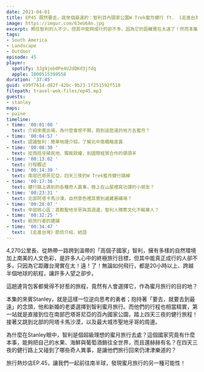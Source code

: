 ```yaml
---
date: 2021-04-01
title: EP45 既然要去，就來個最遠的：智利百內國家公園W Trek蜜月健行 ft. 《走進台灣》Podcast製作主持人、航太產業工作者 Stanley
image: https://imgur.com/63eU6An.jpg
excerpt: 嚮往智利的人不少，但其中能夠成行的卻不多，因為它的距離實在太遠了！然而本集來賓Stanley，抱持著「要去，就要去到最遠」的念頭，選擇以智利為蜜月旅行的目的地，來到百內國家公園進行四天三夜的「蜜月健行」！究竟為什麼在Stanley眼中，智利是個超級理想的蜜月旅行去處？這個國家究竟有什麼本事，能夠把自己的水果、海鮮與葡萄酒銷往全世界？這集就讓我們一起前往南半球，發現蜜月旅行的另一種可能性！
tags:
- South America
- Landscape
- Outdoor
episode: 45
player:
  spotify: 3Jg9jeb0Pe4U2dQKd3jfdq
  apple: 1000515399558
duration: '37:45'
guid: e99f7614-d82f-42bc-9b23-1f251592f518
filepath: travel-wok-files/ep45.mp3
guests:
- stanley
maps:
- paine
timeline:
- time: '00:01:00 '
  text: 介紹來賓出場，為什麼會想不開，跑到這麼遠的地方去蜜月？
- time: '00:04:57 '
  text: 認識智利：簡單地理介紹，了解北中南概略差異
- time: '00:08:30 '
  text: 從西班牙殖民地、獨裁政權，到國際經貿合作的領頭羊
- time: '00:13:02 '
  text: 行程概述
- time: '00:14:38 '
  text: 南部巴塔哥尼亞，四天三夜的W Trek蜜月健行路線
- time: '00:17:36 '
  text: 健行路上遇到的各種奇人異事，晚上在山屋裡寫功課的小朋友？
- time: '00:23:31 '
  text: 北部阿塔卡馬沙漠，自然景色裡其實到處藏著礦場？
- time: '00:28:07 '
  text: 中部核心區：首都聖地牙哥與其週邊，智利人殯葬文化不輸華人？
- time: '00:32:25 '
  text: 給旅行者的建議
- time: '00:34:47 '
  text: 《走進台灣》節目介紹、結語
---
```


4,270公里長、從熱帶一路跨到溫帶的「高個子國家」智利，擁有多樣的自然環境加上南美的人文色彩，是許多人心中的終極旅行目標，但其中能真正成行的人卻不多，只因為它距離台灣實在太！遠！了！無論如何飛行，都是20小時以上、跨越半個地球的航程，讓許多人望之卻步。

這趟連背包客都覺得不好惹的旅程，竟然有人會選擇它，作為蜜月旅行的目的地？

本集的來賓Stanley，就是這樣一位逆向思考的勇者；抱持著「要去，就要去到最遠」的念頭，他和新婚的老婆選擇到智利蜜月旅行。而他們的行程也相當精實，第一站就是直接到位在南部巴塔哥尼亞的百內國家公園，踏上四天三夜的健行旅程！接著又跳到北部的阿塔卡馬沙漠，以及最大城市聖地牙哥的周邊。

為什麼在Stanley眼中，智利是個超級理想的蜜月旅行去處？這個國家究竟有什麼本事，能夠把自己的水果、海鮮與葡萄酒銷往全世界，而且還赫赫有名？在四天三夜的健行路上又碰到了哪些奇人異事，是讓他們旅行回來仍津津樂道的？

旅行熱炒店EP.45，讓我們一起前往南半球，發現蜜月旅行的另一種可能性！

